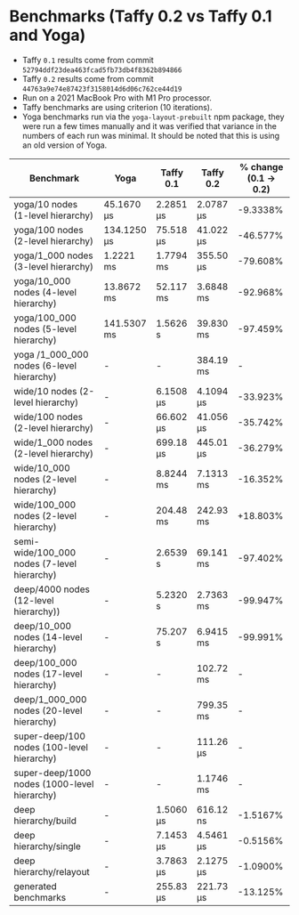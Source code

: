 # Benchmarks (Taffy 0.2 vs Taffy 0.1 and Yoga)

- Taffy `0.1` results come from commit `52794ddf23dea463fcad5fb73db4f8362b894866`
- Taffy `0.2` results come from commit `44763a9e74e87423f3158014d6d06c762ce44d19`
- Run on a 2021 MacBook Pro with M1 Pro processor.
- Taffy benchmarks are using criterion (10 iterations).
- Yoga benchmarks run via the `yoga-layout-prebuilt` npm package, they were run a few times manually and it was verified that variance in the numbers of each run was minimal. It should be noted that this is using an old version of Yoga.

| Benchmark                                    | Yoga        | Taffy 0.1 | Taffy 0.2 | % change (0.1 -> 0.2) |
| ---                                          | ---         | ---       | ---       | ---                   |
| yoga/10 nodes (1-level hierarchy)            | 45.1670 µs  | 2.2851 µs | 2.0787 µs | -9.3338%              |
| yoga/100 nodes (2-level hierarchy)           | 134.1250 µs | 75.518 µs | 41.022 µs | -46.577%              |
| yoga/1_000 nodes (3-level hierarchy)         | 1.2221 ms   | 1.7794 ms | 355.50 µs | -79.608%              |
| yoga/10_000 nodes (4-level hierarchy)        | 13.8672 ms  | 52.117 ms | 3.6848 ms | -92.968%              |
| yoga/100_000 nodes (5-level hierarchy)       | 141.5307 ms | 1.5626 s  | 39.830 ms | -97.459%              |
| yoga /1_000_000 nodes (6-level hierarchy)    | -           | -         | 384.19 ms | -                     |
| wide/10 nodes (2-level hierarchy)            | -           | 6.1508 µs | 4.1094 µs | -33.923%              |
| wide/100 nodes (2-level hierarchy)           | -           | 66.602 µs | 41.056 µs | -35.742%              |
| wide/1_000 nodes (2-level hierarchy)         | -           | 699.18 µs | 445.01 µs | -36.279%              |
| wide/10_000 nodes (2-level hierarchy)        | -           | 8.8244 ms | 7.1313 ms | -16.352%              |
| wide/100_000 nodes (2-level hierarchy)       | -           | 204.48 ms | 242.93 ms | +18.803%              |
| semi-wide/100_000 nodes (7-level hierarchy)  | -           | 2.6539 s  | 69.141 ms | -97.402%              |
| deep/4000 nodes (12-level hierarchy))        | -           | 5.2320 s  | 2.7363 ms | -99.947%              |
| deep/10_000 nodes (14-level hierarchy)       | -           | 75.207 s  | 6.9415 ms | -99.991%              |
| deep/100_000 nodes (17-level hierarchy)      | -           | -         | 102.72 ms | -                     |
| deep/1_000_000 nodes (20-level hierarchy)    | -           | -         | 799.35 ms | -                     |
| super-deep/100 nodes (100-level hierarchy)   | -           | -         | 111.26 µs | -                     |
| super-deep/1000 nodes (1000-level hierarchy) | -           | -         | 1.1746 ms | -                     |
| deep hierarchy/build                         | -           | 1.5060 µs | 616.12 ns | -1.5167%              |
| deep hierarchy/single                        | -           | 7.1453 µs | 4.5461 µs | -0.5156%              |
| deep hierarchy/relayout                      | -           | 3.7863 µs | 2.1275 µs | -1.0900%              |
| generated benchmarks                         | -           | 255.83 µs | 221.73 µs | -13.125%              |
